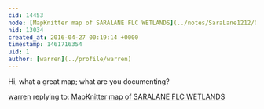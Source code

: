 ```yaml
---
cid: 14453
node: [MapKnitter map of SARALANE FLC WETLANDS](../notes/SaraLane1212/04-26-2016/mapknitter-map-of-saralane-flc-wetlands)
nid: 13034
created_at: 2016-04-27 00:19:14 +0000
timestamp: 1461716354
uid: 1
author: [warren](../profile/warren)
---
```


Hi, what a great map; what are you documenting?

[warren](../profile/warren) replying to: [MapKnitter map of SARALANE FLC WETLANDS](../notes/SaraLane1212/04-26-2016/mapknitter-map-of-saralane-flc-wetlands)

